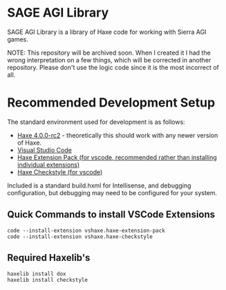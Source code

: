# SAGE AGI Library
SAGE AGI Library is a library of Haxe code for working with Sierra AGI games.

NOTE: This repository will be archived soon. When I created it I had the wrong interpretation on a few things, which will be corrected in another repository. Please don't use the logic code since it is the most incorrect of all.

# Recommended Development Setup
The standard environment used for development is as follows:
* [Haxe 4.0.0-rc2](https://haxe.org/download/version/4.0.0-rc.2/) - theoretically this should work with any newer version of Haxe.
* [Visual Studio Code](https://code.visualstudio.com/)
* [Haxe Extension Pack (for vscode, recommended rather than installing individual extensions)](https://marketplace.visualstudio.com/items?itemName=vshaxe.haxe-extension-pack)
* [Haxe Checkstyle (for vscode)](https://marketplace.visualstudio.com/items?itemName=vshaxe.haxe-checkstyle)

Included is a standard build.hxml for Intellisense, and debugging configuration, but debugging may need to be configured for your system.

## Quick Commands to install VSCode Extensions
````
code --install-extension vshaxe.haxe-extension-pack
code --install-extension vshaxe.haxe-checkstyle
````

## Required Haxelib's
````
haxelib install dox
haxelib install checkstyle
````
